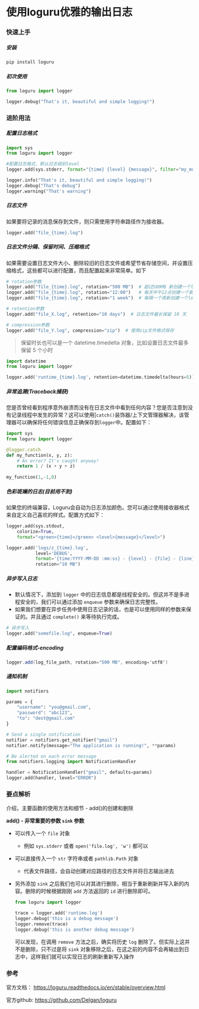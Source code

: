 # 使用loguru优雅的输出日志

### 快速上手

##### 安装

```python
pip install loguru
```

##### 初次使用

```python
from loguru import logger

logger.debug("That's it, beautiful and simple logging!")
```

### 进阶用法

##### 配置日志格式

```python
import sys
from loguru import logger

#配置日志格式、默认日志级别level
logger.add(sys.stderr, format="{time} {level} {message}", filter="my_module", level="INFO")

logger.info("That's it, beautiful and simple logging!")
logger.debug("That's debug")
logger.warning("That's warning")
```

##### 日志文件

如果要将记录的消息保存到文件，则只需使用字符串路径作为接收器。

```python
logger.add("file_{time}.log")
```

##### 日志文件分隔、保留时间、压缩格式

如果需要设置日志文件大小、删除较旧的日志文件或希望节省存储空间，并设置压缩格式，这些都可以进行配置，而且配置起来非常简单。如下

```python
# rotation参数
logger.add("file_{time}.log", rotation="500 MB")  # 超过500MB 新创建一个log 文件
logger.add("file_{time}.log", rotation="12:00")   # 每天中午12点创建一个新的日志文件
logger.add("file_{time}.log", rotation="1 week")  # 每隔一个周新创建一个log 文件

# retention参数
logger.add("file_X.log", retention="10 days")  # 日志文件最长保留 10 天

# compression参数
logger.add("file_Y.log", compression="zip")  # 使用zip文件格式保存
```

> 保留时长也可以是一个 datetime.timedelta 对象，比如设置日志文件最多保留 5 个小时

```python
import datetime
from loguru import logger

logger.add('runtime_{time}.log', retention=datetime.timedelta(hours=5))
```

##### 异常追溯(Traceback捕获)

您是否曾经看到程序意外崩溃而没有在日志文件中看到任何内容？您是否注意到没有记录线程中发生的异常？这可以使用[`catch()`装饰器/上下文管理器解决，该管理器可以确保将任何错误信息正确保存到`logger`中。配置如下：

```python
import sys
from loguru import logger

@logger.catch
def my_function(x, y, z):
    # An error? It's caught anyway!
    return 1 / (x + y + z)
 
my_function(1,-1,0)
```

##### 色彩斑斓的日志(目前用不到)

如果您的终端兼容，Loguru会自动为日志添加颜色。您可以通过使用接收器格式来自定义自己喜欢的样式。配置方式如下：

```python
logger.add(sys.stdout,
    colorize=True,
    format="<green>{time}</green> <level>{message}</level>")

logger.add('logs/z_{time}.log',
           level='DEBUG',
           format='{time:YYYY-MM-DD :mm:ss} - {level} - {file} - {line} - {message}',
           rotation="10 MB")
```

##### 异步写入日志

- 默认情况下，添加到 `logger` 中的日志信息都是线程安全的。但这并不是多进程安全的，我们可以通过添加 `enqueue` 参数来确保日志完整性。
- 如果我们想要在异步任务中使用日志记录的话，也是可以使用同样的参数来保证的。并且通过 `complete()` 来等待执行完成。

```python
# 异步写入
logger.add("somefile.log", enqueue=True)
```

##### 配置编码格式-encoding

```csharp
logger.add(log_file_path, rotation="500 MB", encoding='utf8')
```

#####  通知机制

```python
import notifiers

params = {
    "username": "you@gmail.com",
    "password": "abc123",
    "to": "dest@gmail.com"
}

# Send a single notification
notifier = notifiers.get_notifier("gmail")
notifier.notify(message="The application is running!", **params)

# Be alerted on each error message
from notifiers.logging import NotificationHandler

handler = NotificationHandler("gmail", defaults=params)
logger.add(handler, level="ERROR")
```

### 要点解析

介绍，主要函数的使用方法和细节 - add()的创建和删除

**add() - 非常重要的参数 `sink` 参数**

* 可以传入一个 `file` 对象

  * 例如 `sys.stderr` 或者 `open('file.log', 'w')` 都可以

* 可以直接传入一个 `str` 字符串或者 `pathlib.Path` 对象

  * 代表文件路径，会自动创建对应路径的日志文件并将日志输出进去

* 另外添加 `sink` 之后我们也可以对其进行删除，相当于重新刷新并写入新的内容。删除的时候根据刚刚 `add` 方法返回的 `id` 进行删除即可。

  ```python
  from loguru import logger
  
  trace = logger.add('runtime.log')
  logger.debug('this is a debug message')
  logger.remove(trace)
  logger.debug('this is another debug message')
  ```

  可以发现，在调用 `remove` 方法之后，确实将历史 `log` 删除了。但实际上这并不是删除，只不过是将 `sink` 对象移除之后，在这之前的内容不会再输出到日志中，这样我们就可以实现日志的刷新重新写入操作

### 参考

官方文档：   https://loguru.readthedocs.io/en/stable/overview.html

官方github:  https://github.com/Delgan/loguru